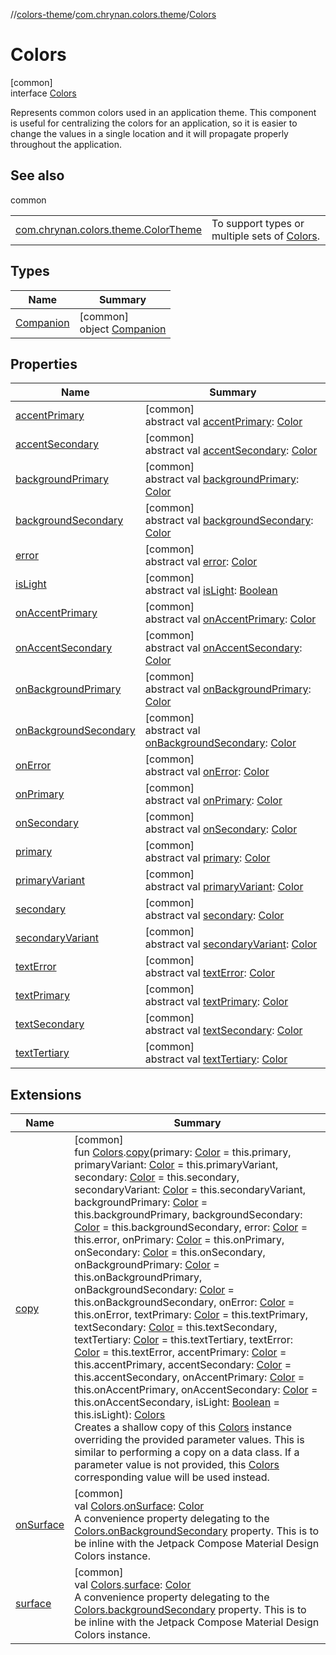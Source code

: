 //[colors-theme](../../../index.md)/[com.chrynan.colors.theme](../index.md)/[Colors](index.md)

# Colors

[common]\
interface [Colors](index.md)

Represents common colors used in an application theme. This component is useful for centralizing the colors for an application, so it is easier to change the values in a single location and it will propagate properly throughout the application.

## See also

common

| | |
|---|---|
| [com.chrynan.colors.theme.ColorTheme](../-color-theme/index.md) | To support types or multiple sets of [Colors](index.md). |

## Types

| Name | Summary |
|---|---|
| [Companion](-companion/index.md) | [common]<br>object [Companion](-companion/index.md) |

## Properties

| Name | Summary |
|---|---|
| [accentPrimary](accent-primary.md) | [common]<br>abstract val [accentPrimary](accent-primary.md): [Color](../../../../colors-core/colors-core/com.chrynan.colors/-color/index.md) |
| [accentSecondary](accent-secondary.md) | [common]<br>abstract val [accentSecondary](accent-secondary.md): [Color](../../../../colors-core/colors-core/com.chrynan.colors/-color/index.md) |
| [backgroundPrimary](background-primary.md) | [common]<br>abstract val [backgroundPrimary](background-primary.md): [Color](../../../../colors-core/colors-core/com.chrynan.colors/-color/index.md) |
| [backgroundSecondary](background-secondary.md) | [common]<br>abstract val [backgroundSecondary](background-secondary.md): [Color](../../../../colors-core/colors-core/com.chrynan.colors/-color/index.md) |
| [error](error.md) | [common]<br>abstract val [error](error.md): [Color](../../../../colors-core/colors-core/com.chrynan.colors/-color/index.md) |
| [isLight](is-light.md) | [common]<br>abstract val [isLight](is-light.md): [Boolean](https://kotlinlang.org/api/latest/jvm/stdlib/kotlin/-boolean/index.html) |
| [onAccentPrimary](on-accent-primary.md) | [common]<br>abstract val [onAccentPrimary](on-accent-primary.md): [Color](../../../../colors-core/colors-core/com.chrynan.colors/-color/index.md) |
| [onAccentSecondary](on-accent-secondary.md) | [common]<br>abstract val [onAccentSecondary](on-accent-secondary.md): [Color](../../../../colors-core/colors-core/com.chrynan.colors/-color/index.md) |
| [onBackgroundPrimary](on-background-primary.md) | [common]<br>abstract val [onBackgroundPrimary](on-background-primary.md): [Color](../../../../colors-core/colors-core/com.chrynan.colors/-color/index.md) |
| [onBackgroundSecondary](on-background-secondary.md) | [common]<br>abstract val [onBackgroundSecondary](on-background-secondary.md): [Color](../../../../colors-core/colors-core/com.chrynan.colors/-color/index.md) |
| [onError](on-error.md) | [common]<br>abstract val [onError](on-error.md): [Color](../../../../colors-core/colors-core/com.chrynan.colors/-color/index.md) |
| [onPrimary](on-primary.md) | [common]<br>abstract val [onPrimary](on-primary.md): [Color](../../../../colors-core/colors-core/com.chrynan.colors/-color/index.md) |
| [onSecondary](on-secondary.md) | [common]<br>abstract val [onSecondary](on-secondary.md): [Color](../../../../colors-core/colors-core/com.chrynan.colors/-color/index.md) |
| [primary](primary.md) | [common]<br>abstract val [primary](primary.md): [Color](../../../../colors-core/colors-core/com.chrynan.colors/-color/index.md) |
| [primaryVariant](primary-variant.md) | [common]<br>abstract val [primaryVariant](primary-variant.md): [Color](../../../../colors-core/colors-core/com.chrynan.colors/-color/index.md) |
| [secondary](secondary.md) | [common]<br>abstract val [secondary](secondary.md): [Color](../../../../colors-core/colors-core/com.chrynan.colors/-color/index.md) |
| [secondaryVariant](secondary-variant.md) | [common]<br>abstract val [secondaryVariant](secondary-variant.md): [Color](../../../../colors-core/colors-core/com.chrynan.colors/-color/index.md) |
| [textError](text-error.md) | [common]<br>abstract val [textError](text-error.md): [Color](../../../../colors-core/colors-core/com.chrynan.colors/-color/index.md) |
| [textPrimary](text-primary.md) | [common]<br>abstract val [textPrimary](text-primary.md): [Color](../../../../colors-core/colors-core/com.chrynan.colors/-color/index.md) |
| [textSecondary](text-secondary.md) | [common]<br>abstract val [textSecondary](text-secondary.md): [Color](../../../../colors-core/colors-core/com.chrynan.colors/-color/index.md) |
| [textTertiary](text-tertiary.md) | [common]<br>abstract val [textTertiary](text-tertiary.md): [Color](../../../../colors-core/colors-core/com.chrynan.colors/-color/index.md) |

## Extensions

| Name | Summary |
|---|---|
| [copy](../copy.md) | [common]<br>fun [Colors](index.md).[copy](../copy.md)(primary: [Color](../../../../colors-core/colors-core/com.chrynan.colors/-color/index.md) = this.primary, primaryVariant: [Color](../../../../colors-core/colors-core/com.chrynan.colors/-color/index.md) = this.primaryVariant, secondary: [Color](../../../../colors-core/colors-core/com.chrynan.colors/-color/index.md) = this.secondary, secondaryVariant: [Color](../../../../colors-core/colors-core/com.chrynan.colors/-color/index.md) = this.secondaryVariant, backgroundPrimary: [Color](../../../../colors-core/colors-core/com.chrynan.colors/-color/index.md) = this.backgroundPrimary, backgroundSecondary: [Color](../../../../colors-core/colors-core/com.chrynan.colors/-color/index.md) = this.backgroundSecondary, error: [Color](../../../../colors-core/colors-core/com.chrynan.colors/-color/index.md) = this.error, onPrimary: [Color](../../../../colors-core/colors-core/com.chrynan.colors/-color/index.md) = this.onPrimary, onSecondary: [Color](../../../../colors-core/colors-core/com.chrynan.colors/-color/index.md) = this.onSecondary, onBackgroundPrimary: [Color](../../../../colors-core/colors-core/com.chrynan.colors/-color/index.md) = this.onBackgroundPrimary, onBackgroundSecondary: [Color](../../../../colors-core/colors-core/com.chrynan.colors/-color/index.md) = this.onBackgroundSecondary, onError: [Color](../../../../colors-core/colors-core/com.chrynan.colors/-color/index.md) = this.onError, textPrimary: [Color](../../../../colors-core/colors-core/com.chrynan.colors/-color/index.md) = this.textPrimary, textSecondary: [Color](../../../../colors-core/colors-core/com.chrynan.colors/-color/index.md) = this.textSecondary, textTertiary: [Color](../../../../colors-core/colors-core/com.chrynan.colors/-color/index.md) = this.textTertiary, textError: [Color](../../../../colors-core/colors-core/com.chrynan.colors/-color/index.md) = this.textError, accentPrimary: [Color](../../../../colors-core/colors-core/com.chrynan.colors/-color/index.md) = this.accentPrimary, accentSecondary: [Color](../../../../colors-core/colors-core/com.chrynan.colors/-color/index.md) = this.accentSecondary, onAccentPrimary: [Color](../../../../colors-core/colors-core/com.chrynan.colors/-color/index.md) = this.onAccentPrimary, onAccentSecondary: [Color](../../../../colors-core/colors-core/com.chrynan.colors/-color/index.md) = this.onAccentSecondary, isLight: [Boolean](https://kotlinlang.org/api/latest/jvm/stdlib/kotlin/-boolean/index.html) = this.isLight): [Colors](index.md)<br>Creates a shallow copy of this [Colors](index.md) instance overriding the provided parameter values. This is similar to performing a copy on a data class. If a parameter value is not provided, this [Colors](index.md) corresponding value will be used instead. |
| [onSurface](../on-surface.md) | [common]<br>val [Colors](index.md).[onSurface](../on-surface.md): [Color](../../../../colors-core/colors-core/com.chrynan.colors/-color/index.md)<br>A convenience property delegating to the [Colors.onBackgroundSecondary](on-background-secondary.md) property. This is to be inline with the Jetpack Compose Material Design Colors instance. |
| [surface](../surface.md) | [common]<br>val [Colors](index.md).[surface](../surface.md): [Color](../../../../colors-core/colors-core/com.chrynan.colors/-color/index.md)<br>A convenience property delegating to the [Colors.backgroundSecondary](background-secondary.md) property. This is to be inline with the Jetpack Compose Material Design Colors instance. |
